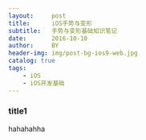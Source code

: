 ```yaml
---
layout:     post
title:      iOS手势与变形
subtitle:   手势与变形基础知识笔记
date:       2016-10-10
author:     BY
header-img: img/post-bg-ios9-web.jpg
catalog: true
tags:
    - iOS
    - iOS开发基础
---
```


### title1 

hahahahha
